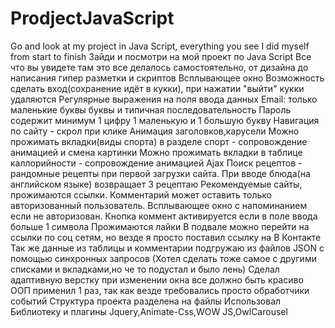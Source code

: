 # ProdjectJavaScript
Go and look at my project in Java Script, everything you see I did myself from start to finish
Зайди и посмотри на мой проект по Java Script Все что вы увидете там это все делалось самостоятельно, от дизайна до написания гипер разметки и скриптов
Всплывающее окно
Возможность сделать вход(сохранение идёт в кукки), при нажатии "выйти" кукки удаляются
Регулярные выражения на поля ввода данных Email: только маленькие буквы буквы и типичная последовательность
Пароль содержит минимум 1 цифру 1 маленькую и 1 большую букву
Навигация по сайту - скрол при клике
Анимация заголовков,карусели
Можно прожимать вкладки(виды спорта) в разделе спорт - сопровождение анимацией и смена картинки
Можно прожимать вкладки в таблице каллорийности - сопровождение анимацией
Ajax Поиск рецептов - рандомные рецепты при первой загрузки сайта. При вводе блюда(на английском языке) возвращает 3 рецептаю
Рекомендуемые сайты, прожимаются ссылки.
Комментарий может оставить только авторизованный пользователь. Всплывающее окно с напоминанием если не авторизован.
Кнопка коммент активируется если в поле ввода больше 1 символа
Прожимаются лайки
В подвале можно перейти на ссылки по соц сетям, но везде я просто поставил ссылку на В Контакте
Так же данные из таблицы и комментарии подгружаю из файлов JSON с помощью синхронных запросов (Хотел сделать тоже самое с другими списками и вкладками,но че то подустал и было лень)
Сделал адаптивную верстку при изменении окна все должно быть красиво
ООП применил 1 раз, так как везде требовались просто обработчики событий
Структура проекта разделена на файлы
Использовал Библиотеку и плагины Jquery,Animate-Css,WOW JS,OwlCarousel
